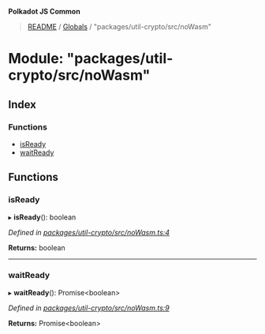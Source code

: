 **Polkadot JS Common**

> [README](../README.md) / [Globals](../globals.md) / "packages/util-crypto/src/noWasm"

# Module: "packages/util-crypto/src/noWasm"

## Index

### Functions

* [isReady](_packages_util_crypto_src_nowasm_.md#isready)
* [waitReady](_packages_util_crypto_src_nowasm_.md#waitready)

## Functions

### isReady

▸ **isReady**(): boolean

*Defined in [packages/util-crypto/src/noWasm.ts:4](https://github.com/polkadot-js/common/blob/ce964d2f/packages/util-crypto/src/noWasm.ts#L4)*

**Returns:** boolean

___

### waitReady

▸ **waitReady**(): Promise\<boolean>

*Defined in [packages/util-crypto/src/noWasm.ts:9](https://github.com/polkadot-js/common/blob/ce964d2f/packages/util-crypto/src/noWasm.ts#L9)*

**Returns:** Promise\<boolean>
